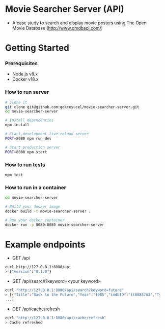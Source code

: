 # Movie Searcher Server (API)


- A case study to search and display movie posters using The Open Movie Database (http://www.omdbapi.com/)


# Getting Started

### Prerequisites
- Node.js v8.x
- Docker v18.x

### How to run server
```sh
# Clone it
git clone git@github.com:gokceyucel/movie-searcher-server.git
cd movie-searcher-server

# Install dependencies
npm install

# Start development live-reload server
PORT=8080 npm run dev

# Start production server
PORT=8080 npm start
```

### How to run tests
```sh
npm test
```

### How to run in a container
```sh
cd movie-searcher-server

# Build your docker image
docker build -t movie-searcher-server .

# Run your docker container
docker run -p 8080:8080 movie-searcher-server
```

# Example endpoints
- GET /api
```sh
curl http://127.0.0.1:8080/api
> {"version":"0.1.0"}
```
- GET /api/search?keyword=\<your keyword>
```sh
curl "http://127.0.0.1:8080/api/search?keyword=future"
> [{"Title":"Back to the Future","Year":"1985","imdbID":"tt0088763","Type":"movie","Poster":"https://m.media-amazon.com/images/M/MV5BZmU0M2Y1OGUtZjIxNi00ZjBkLTg1MjgtOWIyNThiZWIwYjRiXkEyXkFqcGdeQXVyMTQxNzMzNDI@._V1_SX300.jpg"}
...]
```
- GET /api/cache/refresh
```sh
curl "http://127.0.0.1:8080/api/cache/refresh"
> Cache refreshed
```

